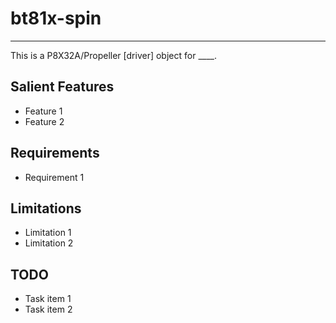 # bt81x-spin 
---------------

This is a P8X32A/Propeller [driver] object for ____.

## Salient Features

* Feature 1
* Feature 2

## Requirements

* Requirement 1

## Limitations

* Limitation 1
* Limitation 2

## TODO

* Task item 1
* Task item 2
